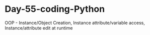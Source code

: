 # Day-55-coding-Python
OOP - Instance/Object Creation, Instance attribute/variable access, Instance/attribute edit at runtime
